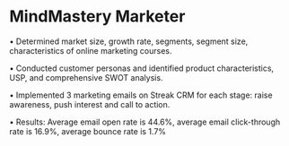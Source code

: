 # MindMastery Marketer

•	Determined market size, growth rate, segments, segment size, characteristics of online marketing courses.

•	Conducted customer personas and identified product characteristics, USP, and comprehensive SWOT analysis.

•	Implemented 3 marketing emails on Streak CRM for each stage: raise awareness, push interest and call to action.

•	Results: Average email open rate is 44.6%, average email click-through rate is 16.9%, average bounce rate is 1.7%
